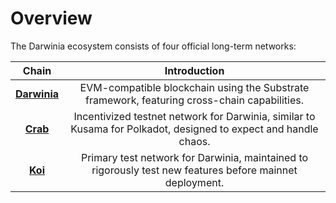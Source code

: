 # Overview

The Darwinia ecosystem consists of four official long-term networks:

|               Chain               |                                                                        Introduction                                                                         |
| :-------------------------------: | :---------------------------------------------------------------------------------------------------------------------------------------------------------: |
| **[Darwinia](./darwinia.md)** |                                EVM-compatible blockchain using the Substrate framework, featuring cross-chain capabilities.                                 |
|     **[Crab](./crab.md)**     |                              Incentivized testnet network for Darwinia, similar to Kusama for Polkadot, designed to expect and handle chaos.                              |
| **[Koi](./koi.md)** |                          Primary test network for Darwinia, maintained to rigorously test new features before mainnet deployment.                           |
